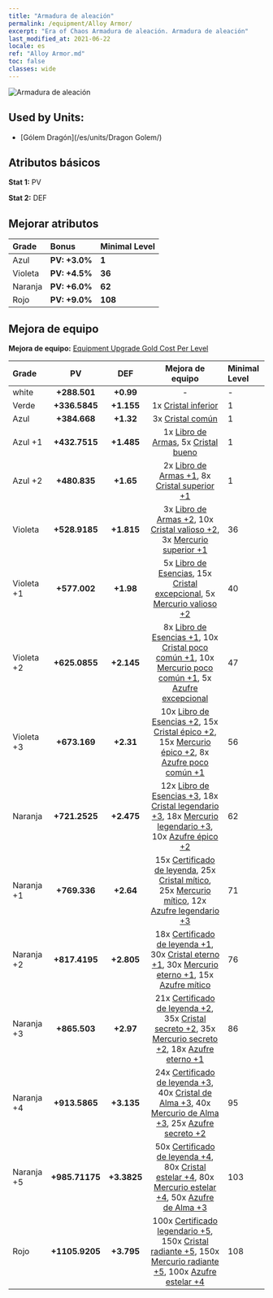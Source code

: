 ```yaml
---
title: "Armadura de aleación"
permalink: /equipment/Alloy Armor/
excerpt: "Era of Chaos Armadura de aleación. Armadura de aleación"
last_modified_at: 2021-06-22
locale: es
ref: "Alloy Armor.md"
toc: false
classes: wide
---
```


  ![Armadura de aleación](/images/e/e_6094.png)

## Used by Units:

* [Gólem Dragón](/es/units/Dragon Golem/) 


## Atributos básicos
 **Stat 1:** PV

 **Stat 2:** DEF

## Mejorar atributos

  |     Grade    |   Bonus | Minimal Level | 
  |:-------------|:--------|:--------------| 
  | Azul | **PV: +3.0%** | **1** | 
  | Violeta | **PV: +4.5%** | **36** | 
  | Naranja | **PV: +6.0%** | **62** | 
  | Rojo | **PV: +9.0%** | **108** | 


## Mejora de equipo
 **Mejora de equipo:** [Equipment Upgrade Gold Cost Per Level](/equipment/EquipmentUpgradeCostPerLevel/) 

  |          Grade      | PV | DEF | Mejora de equipo | Minimal Level |
  |:--------------------|:---------:|:---------:|:----------------:|:--------------|
  | white | **+288.501** | **+0.99** | - | - |
  | Verde | **+336.5845** | **+1.155** | 1x [Cristal inferior](/ItemsES/mat_5/) | 1 |
  | Azul | **+384.668** | **+1.32** | 3x [Cristal común](/ItemsES/mat_11/) | 1 |
  | Azul +1 | **+432.7515** | **+1.485** | 1x [Libro de Armas](/ItemsES/mat_18/), 5x [Cristal bueno](/ItemsES/mat_17/) | 1 |
  | Azul +2 | **+480.835** | **+1.65** | 2x [Libro de Armas +1](/ItemsES/mat_25/), 8x [Cristal superior +1](/ItemsES/mat_24/) | 1 |
  | Violeta | **+528.9185** | **+1.815** | 3x [Libro de Armas +2](/ItemsES/mat_32/), 10x [Cristal valioso +2](/ItemsES/mat_31/), 3x [Mercurio superior +1](/ItemsES/mat_21/) | 36 |
  | Violeta +1 | **+577.002** | **+1.98** | 5x [Libro de Esencias](/ItemsES/mat_39/), 15x [Cristal excepcional](/ItemsES/mat_38/), 5x [Mercurio valioso +2](/ItemsES/mat_28/) | 40 |
  | Violeta +2 | **+625.0855** | **+2.145** | 8x [Libro de Esencias +1](/ItemsES/mat_46/), 10x [Cristal poco común +1](/ItemsES/mat_45/), 10x [Mercurio poco común +1](/ItemsES/mat_42/), 5x [Azufre excepcional](/ItemsES/mat_36/) | 47 |
  | Violeta +3 | **+673.169** | **+2.31** | 10x [Libro de Esencias +2](/ItemsES/mat_53/), 15x [Cristal épico +2](/ItemsES/mat_52/), 15x [Mercurio épico +2](/ItemsES/mat_49/), 8x [Azufre poco común +1](/ItemsES/mat_43/) | 56 |
  | Naranja | **+721.2525** | **+2.475** | 12x [Libro de Esencias +3](/ItemsES/mat_60/), 18x [Cristal legendario +3](/ItemsES/mat_59/), 18x [Mercurio legendario +3](/ItemsES/mat_56/), 10x [Azufre épico +2](/ItemsES/mat_50/) | 62 |
  | Naranja +1 | **+769.336** | **+2.64** | 15x [Certificado de leyenda](/ItemsES/mat_67/), 25x [Cristal mítico](/ItemsES/mat_66/), 25x [Mercurio mítico](/ItemsES/mat_63/), 12x [Azufre legendario +3](/ItemsES/mat_57/) | 71 |
  | Naranja +2 | **+817.4195** | **+2.805** | 18x [Certificado de leyenda +1](/ItemsES/mat_74/), 30x [Cristal eterno +1](/ItemsES/mat_73/), 30x [Mercurio eterno +1](/ItemsES/mat_70/), 15x [Azufre mítico](/ItemsES/mat_64/) | 76 |
  | Naranja +3 | **+865.503** | **+2.97** | 21x [Certificado de leyenda +2](/ItemsES/mat_81/), 35x [Cristal secreto +2](/ItemsES/mat_80/), 35x [Mercurio secreto +2](/ItemsES/mat_77/), 18x [Azufre eterno +1](/ItemsES/mat_71/) | 86 |
  | Naranja +4 | **+913.5865** | **+3.135** | 24x [Certificado de leyenda +3](/ItemsES/mat_88/), 40x [Cristal de Alma +3](/ItemsES/mat_87/), 40x [Mercurio de Alma +3](/ItemsES/mat_84/), 25x [Azufre secreto +2](/ItemsES/mat_78/) | 95 |
  | Naranja +5 | **+985.71175** | **+3.3825** | 50x [Certificado de leyenda +4](/ItemsES/mat_95/), 80x [Cristal estelar +4](/ItemsES/mat_94/), 80x [Mercurio estelar +4](/ItemsES/mat_91/), 50x [Azufre de Alma +3](/ItemsES/mat_85/) | 103 |
  | Rojo | **+1105.9205** | **+3.795** | 100x [Certificado legendario +5](/ItemsES/mat_102/), 150x [Cristal radiante +5](/ItemsES/mat_101/), 150x [Mercurio radiante +5](/ItemsES/mat_98/), 100x [Azufre estelar +4](/ItemsES/mat_92/) | 108 |

